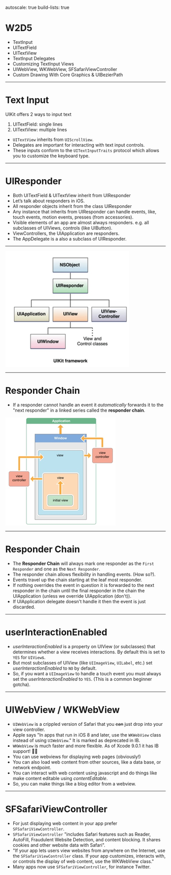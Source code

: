 autoscale: true
build-lists: true
# W2D5
* TextInput
* UITextField
* UITextView
* TextInput Delegates
* Customizing TextInput Views
* UIWebView, WKWebView, SFSafariViewController
* Custom Drawing With Core Graphics & UIBezierPath

---

# Text Input

UIKit offers 2 ways to input text

1. UITextField: single lines
2. UITextView: multiple lines

* `UITextView` inherits from `UIScrollView`.
* Delegates are important for interacting with text input controls.
* These inputs conform to the `UITextInputTraits` protocol which allows you to customize the keyboard type.

---
# UIResponder

* Both UITextField & UITextView inherit from UIResponder
* Let’s talk about responders in iOS.
* All responder objects inherit from the class UIResponder
* Any instance that inherits from UIResponder can handle events, like, touch events, motion events, presses (from accessories).
* Visible elements of an app are almost always responders. e.g. all subclasses of UIViews, controls (like UIButton).
* ViewControllers, the UIApplication are responders.
* The AppDelegate is a also a subclass of UIResponder.

---

![inline](imgs/resp.jpg)

---

# Responder Chain
* If a responder cannot handle an event it _automatically_  forwards it to the "next responder" in a linked series called the **responder chain**.

![inline](imgs/chain.jpg)

---

# Responder Chain

* The **Responder Chain** will always mark one responder as the `First Responder` and one as the `Next Responder`.
* The responder chain allows flexibility in handling events. (How so?).
* Events travel up the chain starting at the leaf most responder.
* If nothing overrides the event in question it is forwarded to the next responder in the chain until the final responder in the chain the UIApplication (unless we override UIApplication (don't)).
* If UIApplication delegate doesn't handle it then the event is just discarded.

---
# userInteractionEnabled

* _userInteractionEnabled_ is a property on UIView (or subclasses) that determines whether a view receives interactions. By default this is set to `YES` for `UIView`s. 
* But most subclasses of UIView (like `UIImageView`, `UILabel`, etc.) set _userInteractionEnabled_ to `NO` by default. 
* So, if you want a `UIImageView` to handle a touch event you must always set the _userInteractionEnabled_ to `YES`. (This is a common beginner gotcha).

---
# UIWebView / WKWebView

* `UIWebView` is a crippled version of Safari that you ~~can~~ just drop into your view controller.
* Apple says "In apps that run in iOS 8 and later, use the `WKWebView` class instead of using `UIWebView`." It is marked as deprecated in IB.
* `WKWebView` is much faster and more flexible. As of Xcode 9.0.1 it has IB support! 🙌🏻
* You can use webviews for displaying web pages (obviously!)
* You can also load web content from other sources, like a data base, or network endpoint.
* You can interact with web content using javascript and do things like make content editable using _contentEditable_. 
* So, you can make things like a blog editor from a webview.

--- 

# SFSafariViewController

* For just displaying web content in your app prefer `SFSafariViewController`.
* `SFSafariViewController` "includes Safari features such as Reader, AutoFill, Fraudulent Website Detection, and content blocking. It shares cookies and other website data with Safari".
* "If your app lets users view websites from anywhere on the Internet, use the `SFSafariViewController` class. If your app customizes, interacts with, or controls the display of web content, use the WKWebView class."
* Many apps now use `SFSafariViewController`, for instance Twitter.
